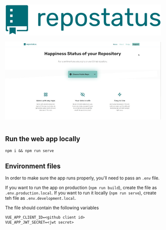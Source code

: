 <div align="center">
<img src=".github/logo_large.png" alt="repostatus logo">
<br>
<br>
<img src=".github/repostatus.jpg" alt="Preview">
<br><br>
</div>

## Run the web app locally

```console
npm i && npm run serve
```

## Environment files

In order to make sure the app runs properly, you'll need to pass an `.env` file.

If you want to run the app on production (`npm run build`), create the file as `.env.production.local`. If you want to run it locally (`npm run serve`), create teh file as `.env.development.local`.

The file should contain the following variables

```
VUE_APP_CLIENT_ID=<github client id>
VUE_APP_JWT_SECRET=<jwt secret>
```